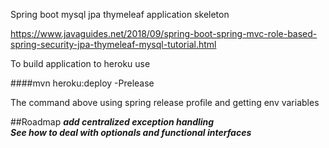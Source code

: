 Spring boot mysql jpa thymeleaf application skeleton

https://www.javaguides.net/2018/09/spring-boot-spring-mvc-role-based-spring-security-jpa-thymeleaf-mysql-tutorial.html

To build application to heroku use 
 
####mvn heroku:deploy  -Prelease

The command above using spring release profile and getting env variables


##Roadmap
***add centralized exception handling*** <br/>
***See how to deal with optionals and functional interfaces***<br/>

